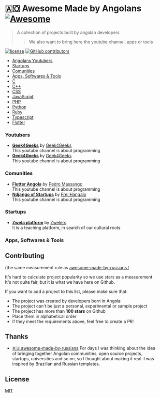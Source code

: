 # :angola: Awesome Made by Angolans [![Awesome](https://awesome.re/badge.svg)](https://awesome.re)


> A collection of projects built by angolan developers
> > We also want to bring here the youtube channel, apps or tools 

[![license](https://img.shields.io/github/license/wagner94/awesome-made-by-angolans.svg)](/LICENSE)
[![GitHub contributors](https://img.shields.io/github/contributors/wagner94/awesome-made-by-angolans.svg)](https://github.com/wagner94/awesome-made-by-angolans/graphs/contributors)

- [Angolans Youtubers](#youtubers)
- [Startups](#startups)
- [Comunities](#comunities)
- [Apps, Softwares & Tools](#apps)
- [C](#c)
- [C++](#cpp)
- [CSS](#css)
- [JavaScript](#js)
- [PHP](#php)
- [Python](#python)
- [Ruby](#ruby)
- [Typescript](#typescript)
- [Flutter](#flutter)


<a name="youtubers"></a>
### Youtubers
- **[Geek4Geeks](https://www.youtube.com/channel/UC8ybWnHq4ZNu6MPdv0-GecQ)** by [Geek4Geeks](https://github.com/geek4geekz)  
  This youtube channel is about programming 
- **[Geek4Geeks](https://www.youtube.com/channel/UC8ybWnHq4ZNu6MPdv0-GecQ)** by [Geek4Geeks](https://github.com/geek4geekz)  
  This youtube channel is about programming 
  
<a name="comunities"></a>  
### Comunities
  - **[Flutter Angola](https://www.facebook.com/flutterangola)** by [Pedro Massango]()  
  This youtube channel is about programming 
  - **[Ndjango of Startups](https://www.facebook.com/groups/ndjangodasstartups)** by [Frei Hangalo]()  
  This youtube channel is about programming 

  <a name="startups"></a>  
  ### Startups
- **[Zwela platform](https://github.com/zwela-minha-terra/)** by [Zwelers](https://github.com/zwela-minha-terra/)  
    It is a teaching platform, in search of our cultural roots 


<a name="apps"></a>
  ### Apps, Softwares & Tools





## Contributing

(the same measurement rule as [awesome-made-by-russians ](https://github.com/gaearon/awesome-made-by-russians))

It's hard to calculate project popularity so we use stars as a measurement. It's not quite fair, but it is what we have here on Github.

If you want to add a project to this list, please make sure that:

- The project was created by developers born in Angola
- The project can't be just a personal, experimental or sample project
- The project has more than **100 stars** on Github
- Place them in alphabetical order
- If they meet the requirements above, feel free to create a PR!

## Thanks
- [🇷🇺 awesome-made-by-russians](https://github.com/gaearon/awesome-made-by-russians) For days I was thinking about the idea of bringing together Angolan communities, open source projects, startups, universities and so on, so I thought about making it real. I was inspired by Brazilian and Russian templates.

## License

[MIT](/license)


